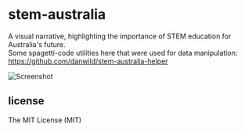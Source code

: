 # stem-australia
A visual narrative, highlighting the importance of STEM education for Australia's future.<br/>
Some spagetti-code utilities here that were used for data manipulation: https://github.com/danwild/stem-australia-helper

![Screenshot](/screenshots/stem.gif?raw=true)

## license
The MIT License (MIT)